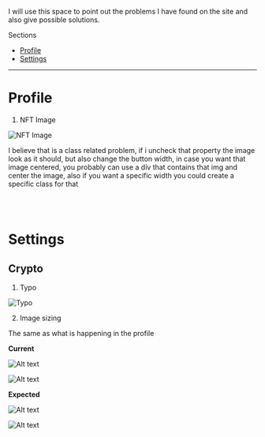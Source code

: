 I will use this space to point out the problems I have found on the site and also give possible solutions.

Sections

- [Profile](#profile)
- [Settings](#settings)
<!-- - [Blog](#blog) -->

---


# Profile <a name="profile"></a>

1. NFT Image

![NFT Image](https://res.cloudinary.com/codenjobs/image/upload/v1660830311/user/file/hwlgrwxukziriytzbhg7.png)

I believe that is a class related problem, if i uncheck that property the image look as it should, but also change the button width, in case you want that image centered, you probably can use a div that contains that img and center the image, also if you want a specific width you could create a specific class for that


<br>
<br>

# Settings <a name="settings"></a>

## Crypto

1. Typo

![Typo](https://res.cloudinary.com/codenjobs/image/upload/v1660999100/user/file/fkeibhwl1fcnjc8p7qao.png)


2. Image sizing

The same as what is happening in the profile


**Current**

![Alt text](https://res.cloudinary.com/codenjobs/image/upload/v1660999242/user/file/ps59lpptdjbi3s1evmhd.png)

![Alt text](https://res.cloudinary.com/codenjobs/image/upload/v1660999289/user/file/mbk5zuhi6bclniysfubx.png)

**Expected**

![Alt text](https://res.cloudinary.com/codenjobs/image/upload/v1660999272/user/file/iolmshvefzexagnpb1tk.png)

![Alt text](https://res.cloudinary.com/codenjobs/image/upload/v1660999302/user/file/ixsycc54saahxbqitthn.png)

<br>
<br>

<!-- # Blog <a name="blog"></a> -->
